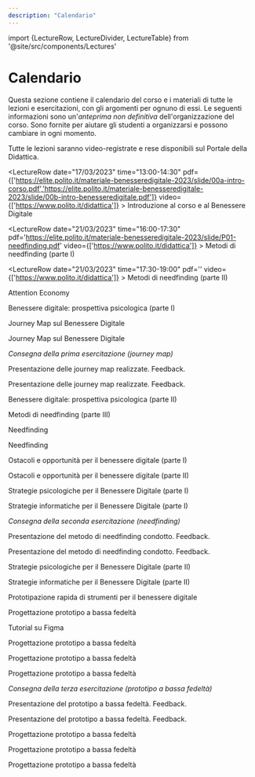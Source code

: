 ```yaml
---
description: "Calendario"
---
```


import {LectureRow, LectureDivider, LectureTable} from '@site/src/components/Lectures'


# Calendario

Questa sezione contiene il calendario del corso e i materiali di tutte le lezioni e esercitazioni, con gli argomenti per ognuno di essi. Le seguenti informazioni sono un'*anteprima non definitiva* dell'organizzazione del corso. Sono fornite per aiutare gli studenti a organizzarsi e possono cambiare in ogni momento.

Tutte le lezioni saranno video-registrate e rese disponibili sul Portale della Didattica.


<LectureTable defaultTeacher="Alberto Monge Roffarello" defaultType="Lezione" showMaterial={true} language='IT'>

<LectureRow
    date="17/03/2023" time="13:00-14:30"
    pdf={['https://elite.polito.it/materiale-benesseredigitale-2023/slide/00a-intro-corso.pdf','https://elite.polito.it/materiale-benesseredigitale-2023/slide/00b-intro-benesseredigitale.pdf']}
    video={['https://www.polito.it/didattica']}
    >
    Introduzione al corso e al Benessere Digitale
</LectureRow>

<LectureDivider/>

<LectureRow
    date="21/03/2023" time="16:00-17:30"
    pdf='https://elite.polito.it/materiale-benesseredigitale-2023/slide/P01-needfinding.pdf' 
    video={['https://www.polito.it/didattica']}
    >
    Metodi di needfinding (parte I)
</LectureRow>

<LectureRow
    date="21/03/2023" time="17:30-19:00"
    pdf='' 
    video={['https://www.polito.it/didattica']}
    >
    Metodi di needfinding (parte II)
</LectureRow>

<LectureRow
    date="24/03/2023" time="13:00-14:30"
    pdf='https://elite.polito.it/materiale-benesseredigitale-2023/slide/P02-minacce.pdf' 
    video={[]}
    >
    Attention Economy
</LectureRow>

<LectureDivider/>

<LectureRow
    date="28/03/2023" time="16:00-17:30"
    pdf='' 
    video={[]}
    teacher='Monica Molino'
    >
    Benessere digitale: prospettiva psicologica (parte I)
</LectureRow>

<LectureRow
    date="28/03/2023" time="17:30-19:00"
    pdf='' 
    video={[]}
    type='Esercitazione'
    >
    Journey Map sul Benessere Digitale
</LectureRow>

<LectureRow
    date="31/03/2023" time="13:00-14:30"
    pdf='' 
    video={[]}
    type='Esercitazione'
    >
    Journey Map sul Benessere Digitale
</LectureRow>

<LectureDivider/>

<LectureRow variant='warning'
    date='03/04/2023' time="Fine giornata"
    type=''
    teacher=''>
    <em>Consegna della prima esercitazione (journey map)</em>
</LectureRow>

<LectureRow
    date="04/04/2023" time="16:00-17:30"
    pdf='' 
    video={[]}
    type='Esercitazione'
    >
    Presentazione delle journey map realizzate. Feedback.
</LectureRow>

<LectureRow
    date="04/04/2023" time="17:30-19:00"
    pdf='' 
    video={[]}
    type='Esercitazione'
    >
    Presentazione delle journey map realizzate. Feedback.
</LectureRow>

<LectureDivider topic='VACANZE DI PASQUA'/>

<LectureRow
    date="14/04/2023" time="16:00-17:30"
    pdf='' 
    video={[]}
    teacher= 'Monica Molino'
    >
    Benessere digitale: prospettiva psicologica (parte II)
</LectureRow>

<LectureDivider/>

<LectureRow
    date="18/04/2023" time="16:00-17:30"
    pdf='' 
    video={[]}
    teacher= 'Monica Molino'
    >
    Metodi di needfinding (parte III)
</LectureRow>

<LectureRow
    date="18/04/2023" time="17:30-19:00"
    pdf='' 
    video={[]}
    type='Esercitazione'
    teacher= 'Monica Molino'
    >
    Needfinding
</LectureRow>

<LectureRow
    date="21/04/2023" time="13:00-14:30"
    pdf='' 
    video={[]}
    type='Esercitazione'
    >
    Needfinding
</LectureRow>

<LectureDivider/>

<LectureRow
    date="28/04/2023" time="13:00-14:30"
    pdf='' 
    video={[]}
    teacher= 'Monica Molino'
    >
    Ostacoli e opportunità per il benessere digitale (parte I)

</LectureRow>

<LectureDivider/>

<LectureRow
    date="02/05/2023" time="16:00-17:30"
    pdf='' 
    video={[]}
    teacher='Monica Molino'
    >
    Ostacoli e opportunità per il benessere digitale (parte II)
</LectureRow>

<LectureRow
    date="02/05/2023" time="17:30-19:00"
    pdf='' 
    video={[]}
    teacher='Monica Molino'
    >
    Strategie psicologiche per il Benessere Digitale (parte I)
</LectureRow>

<LectureRow
    date="05/05/2023" time="13:00-14:30"
    pdf='' 
    video={[]}
    >
    Strategie informatiche per il Benessere Digitale (parte I)
</LectureRow>

<LectureDivider/>

<LectureRow variant='warning'
    date='08/05/2023' time="Fine giornata"
    type=''
    teacher=''>
    <em>Consegna della seconda esercitazione (needfinding)</em>
</LectureRow>

<LectureRow
    date="09/05/2023" time="16:00-17:30"
    pdf='' 
    video={[]}
    type='Esercitazione'
    teacher= 'Monica Molino'
    >
    Presentazione del metodo di needfinding condotto. Feedback. 
</LectureRow>

<LectureRow
    date="09/05/2023" time="17:30-19:00"
    pdf='' 
    video={[]}
    type='Esercitazione'
    teacher= 'Monica Molino'
    >
    Presentazione del metodo di needfinding condotto. Feedback. 
</LectureRow>

<LectureRow
    date="12/05/2023" time="13:00-14:30"
    pdf='' 
    video={[]}
    teacher= 'Monica Molino'
    >
    Strategie psicologiche per il Benessere Digitale (parte II)
</LectureRow>

<LectureDivider/>

<LectureRow
    date="16/05/2023" time="16:00-17:30"
    pdf='' 
    video={[]}
    >
    Strategie informatiche per il Benessere Digitale (parte II)
</LectureRow>

<LectureRow
    date="16/05/2023" time="17:30-19:00"
    pdf='' 
    video={[]}
    >
    Prototipazione rapida di strumenti per il benessere digitale
</LectureRow>

<LectureRow
    date="19/05/2023" time="13:00-14:30"
    pdf='' 
    video={[]}
    type='Esercitazione'
    >
    Progettazione prototipo a bassa fedeltà
</LectureRow>

<LectureRow
    date="ONLINE" time="ONLINE"
    pdf='' 
    video={[]}
    type='Esercitazione'
    >
    Tutorial su Figma
</LectureRow>

<LectureDivider/>

<LectureRow
    date="23/05/2023" time="16:00-17:30"
    pdf='' 
    video={[]}
    type='Esercitazione'
    teacher = 'Monica Molino'
    >
    Progettazione prototipo a bassa fedeltà
</LectureRow>

<LectureRow
    date="23/05/2023" time="17:30-19:00"
    pdf='' 
    video={[]}
    type='Esercitazione'
    teacher = 'Monica Molino'
    >
    Progettazione prototipo a bassa fedeltà
</LectureRow>

<LectureRow
    date="26/05/2023" time="13:00-14:30"
    pdf='' 
    video={[]}
    type='Esercitazione'
    >
    Progettazione prototipo a bassa fedeltà
</LectureRow>

<LectureDivider/>

<LectureRow variant='warning'
    date='29/05/2023' time="Fine giornata"
    type=''
    teacher=''>
    <em>Consegna della terza esercitazione (prototipo a bassa fedeltà)</em>
</LectureRow>

<LectureRow
    date="30/05/2023" time="16:00-17:30"
    pdf='' 
    video={[]}
    type='Esercitazione'
    teacher = 'Monica Molino'
    >
    Presentazione del prototipo a bassa fedeltà. Feedback.
</LectureRow>

<LectureRow
    date="30/05/2023" time="17:30-19:00"
    pdf='' 
    video={[]}
    type='Esercitazione'
    teacher = 'Monica Molino'
    >
    Presentazione del prototipo a bassa fedeltà. Feedback.
</LectureRow>

<LectureDivider/>

<LectureRow
    date="06/06/2023" time="16:00-17:30"
    pdf='' 
    video={[]}
    type='Esercitazione'
    teacher = 'Monica Molino'
    >
    Progettazione prototipo a bassa fedeltà
</LectureRow>

<LectureRow
    date="06/06/2023" time="17:30-19:00"
    pdf='' 
    video={[]}
    type='Esercitazione'
    teacher = 'Monica Molino'
    >
    Progettazione prototipo a bassa fedeltà
</LectureRow>

<LectureRow
    date="09/06/2023" time="13:00-14:30"
    pdf='' 
    video={[]}
    type='Esercitazione'
    >
    Progettazione prototipo a bassa fedeltà
</LectureRow>

</LectureTable>

  